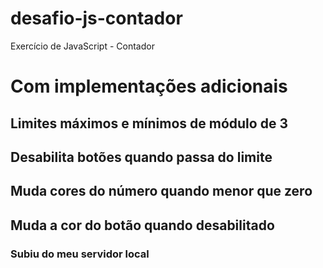 # desafio-js-contador

Exercício de JavaScript - Contador

# Com implementações adicionais

## Limites máximos e mínimos de módulo de 3

## Desabilita botões quando passa do limite

## Muda cores do número quando menor que zero

## Muda a cor do botão quando desabilitado

### Subiu do meu servidor local
